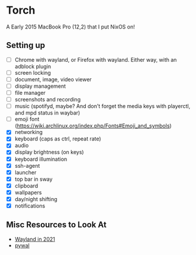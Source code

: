 # Torch

A Early 2015 MacBook Pro (12,2) that I put NixOS on!

## Setting up

- [ ] Chrome with wayland, or Firefox with wayland. Either way, with an adblock plugin
- [ ] screen locking
- [ ] document, image, video viewer
- [ ] display management
- [ ] file manager
- [ ] screenshots and recording
- [ ] music (spotifyd, maybe? And don't forget the media keys with playerctl, and mpd status in waybar)
- [ ] emoji font (https://wiki.archlinux.org/index.php/Fonts#Emoji_and_symbols)
- [x] networking
- [x] keyboard (caps as ctrl, repeat rate)
- [x] audio
- [x] display brightness (on keys)
- [x] keyboard illumination
- [x] ssh-agent
- [x] launcher
- [x] top bar in sway
- [x] clipboard
- [x] wallpapers
- [x] day/night shifting
- [x] notifications

## Misc Resources to Look At

- [Wayland in 2021](https://shibumi.dev/posts/wayland-in-2021/)
- [pywal](https://github.com/dylanaraps/pywal)
